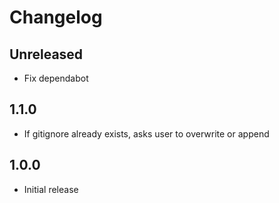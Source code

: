 # Changelog

## Unreleased

- Fix dependabot

## 1.1.0

- If gitignore already exists, asks user to overwrite or append

## 1.0.0

- Initial release

